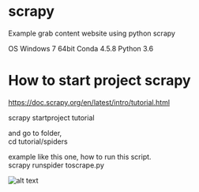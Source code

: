 # scrapy
Example grab content website using python scrapy

OS Windows 7 64bit
Conda 4.5.8
Python 3.6

# How to start project scrapy
https://doc.scrapy.org/en/latest/intro/tutorial.html

scrapy startproject tutorial <br >

and go to folder, <br >
cd tutorial/spiders <br >

example like this one, how to run this script. <br >
scrapy runspider toscrape.py


![alt text](https://image.ibb.co/bANsD9/scrapy.png)

